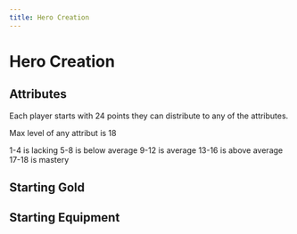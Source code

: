 ```yaml
---
title: Hero Creation
---
```


# Hero Creation

## Attributes

Each player starts with 24 points they can distribute to any of the attributes.

Max level of any attribut is 18

1-4 is lacking
5-8 is below average
9-12 is average
13-16 is above average
17-18 is mastery

## Starting Gold

## Starting Equipment
